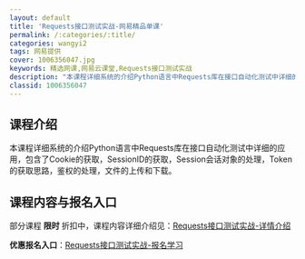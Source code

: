 ```yaml
---
layout: default
title: 'Requests接口测试实战-网易精品单课'
permalink: /:categories/:title/
categories: wangyi2
tags: 网易提供
cover: 1006356047.jpg
keywords: 精选网课,网易云课堂,Requests接口测试实战
description: "本课程详细系统的介绍Python语言中Requests库在接口自动化测试中详细的应用，包含了Cookie的获取，SessionID的获取，Session会话对象的处理，Token的获取思路，"
classid: 1006356047
---
```


## 课程介绍

本课程详细系统的介绍Python语言中Requests库在接口自动化测试中详细的应用，包含了Cookie的获取，SessionID的获取，Session会话对象的处理，Token的获取思路，鉴权的处理，文件的上传和下载。

## 课程内容与报名入口

部分课程 **限时** 折扣中，课程内容详细介绍见：[Requests接口测试实战-详情介绍](https://study.163.com/course/introduction/1006356047.htm?share=1&shareId=1025206652&utm_campaign=share&utm_medium=iphoneShare&utm_source=&utm_u=1025206652)

**优惠报名入口**：[Requests接口测试实战-报名学习](https://study.163.com/course/introduction/1006356047.htm?share=1&shareId=1025206652&utm_campaign=share&utm_medium=iphoneShare&utm_source=&utm_u=1025206652)

